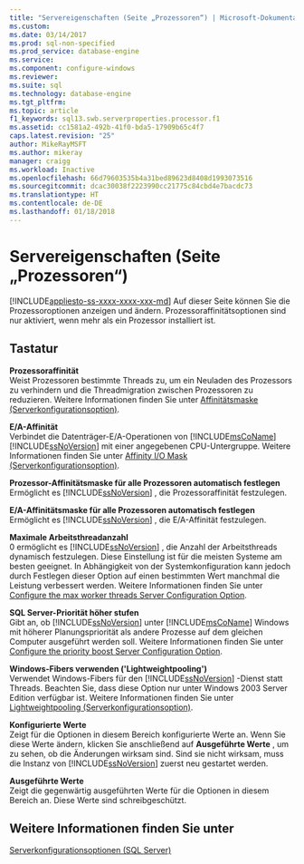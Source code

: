 ```yaml
---
title: "Servereigenschaften (Seite „Prozessoren“) | Microsoft-Dokumentation"
ms.custom: 
ms.date: 03/14/2017
ms.prod: sql-non-specified
ms.prod_service: database-engine
ms.service: 
ms.component: configure-windows
ms.reviewer: 
ms.suite: sql
ms.technology: database-engine
ms.tgt_pltfrm: 
ms.topic: article
f1_keywords: sql13.swb.serverproperties.processor.f1
ms.assetid: cc1581a2-492b-41f0-bda5-17909b65c4f7
caps.latest.revision: "25"
author: MikeRayMSFT
ms.author: mikeray
manager: craigg
ms.workload: Inactive
ms.openlocfilehash: 66d79603535b4a31bed89623d8408d1993073516
ms.sourcegitcommit: dcac30038f2223990cc21775c84cbd4e7bacdc73
ms.translationtype: HT
ms.contentlocale: de-DE
ms.lasthandoff: 01/18/2018
---
```

# <a name="server-properties---processors-page"></a>Servereigenschaften (Seite „Prozessoren“)
[!INCLUDE[appliesto-ss-xxxx-xxxx-xxx-md](../../includes/appliesto-ss-xxxx-xxxx-xxx-md.md)] Auf dieser Seite können Sie die Prozessoroptionen anzeigen und ändern. Prozessoraffinitätsoptionen sind nur aktiviert, wenn mehr als ein Prozessor installiert ist.  
  
## <a name="options"></a>Tastatur  
 **Prozessoraffinität**  
 Weist Prozessoren bestimmte Threads zu, um ein Neuladen des Prozessors zu verhindern und die Threadmigration zwischen Prozessoren zu reduzieren. Weitere Informationen finden Sie unter [Affinitätsmaske (Serverkonfigurationsoption)](../../database-engine/configure-windows/affinity-mask-server-configuration-option.md).  
  
 **E/A-Affinität**  
 Verbindet die Datenträger-E/A-Operationen von [!INCLUDE[msCoName](../../includes/msconame-md.md)] [!INCLUDE[ssNoVersion](../../includes/ssnoversion-md.md)] mit einer angegebenen CPU-Untergruppe. Weitere Informationen finden Sie unter [Affinity I/O Mask (Serverkonfigurationsoption)](../../database-engine/configure-windows/affinity-input-output-mask-server-configuration-option.md).  
  
 **Prozessor-Affinitätsmaske für alle Prozessoren automatisch festlegen**  
 Ermöglicht es [!INCLUDE[ssNoVersion](../../includes/ssnoversion-md.md)] , die Prozessoraffinität festzulegen.  
  
 **E/A-Affinitätsmaske für alle Prozessoren automatisch festlegen**  
 Ermöglicht es [!INCLUDE[ssNoVersion](../../includes/ssnoversion-md.md)] , die E/A-Affinität festzulegen.  
  
 **Maximale Arbeitsthreadanzahl**  
 0 ermöglicht es [!INCLUDE[ssNoVersion](../../includes/ssnoversion-md.md)] , die Anzahl der Arbeitsthreads dynamisch festzulegen. Diese Einstellung ist für die meisten Systeme am besten geeignet. In Abhängigkeit von der Systemkonfiguration kann jedoch durch Festlegen dieser Option auf einen bestimmten Wert manchmal die Leistung verbessert werden. Weitere Informationen finden Sie unter [Configure the max worker threads Server Configuration Option](../../database-engine/configure-windows/configure-the-max-worker-threads-server-configuration-option.md).  
  
 **SQL Server-Priorität höher stufen**  
 Gibt an, ob [!INCLUDE[ssNoVersion](../../includes/ssnoversion-md.md)] unter [!INCLUDE[msCoName](../../includes/msconame-md.md)] Windows mit höherer Planungspriorität als andere Prozesse auf dem gleichen Computer ausgeführt werden soll. Weitere Informationen finden Sie unter [Configure the priority boost Server Configuration Option](../../database-engine/configure-windows/configure-the-priority-boost-server-configuration-option.md).  
  
 **Windows-Fibers verwenden ('Lightweightpooling')**  
 Verwendet Windows-Fibers für den [!INCLUDE[ssNoVersion](../../includes/ssnoversion-md.md)] -Dienst statt Threads. Beachten Sie, dass diese Option nur unter Windows 2003 Server Edition verfügbar ist. Weitere Informationen finden Sie unter [Lightweightpooling (Serverkonfigurationsoption)](../../database-engine/configure-windows/lightweight-pooling-server-configuration-option.md).  
  
 **Konfigurierte Werte**  
 Zeigt für die Optionen in diesem Bereich konfigurierte Werte an. Wenn Sie diese Werte ändern, klicken Sie anschließend auf **Ausgeführte Werte** , um zu sehen, ob die Änderungen wirksam sind. Sind sie nicht wirksam, muss die Instanz von [!INCLUDE[ssNoVersion](../../includes/ssnoversion-md.md)] zuerst neu gestartet werden.  
  
 **Ausgeführte Werte**  
 Zeigt die gegenwärtig ausgeführten Werte für die Optionen in diesem Bereich an. Diese Werte sind schreibgeschützt.  
  
## <a name="see-also"></a>Weitere Informationen finden Sie unter  
 [Serverkonfigurationsoptionen &#40;SQL Server&#41;](../../database-engine/configure-windows/server-configuration-options-sql-server.md)  
  
  
